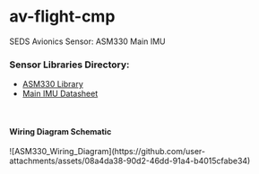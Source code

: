 # av-flight-cmp

SEDS Avionics Sensor: ASM330 Main IMU
<br/>

<h3>Sensor Libraries Directory:</h3>
<ul>
  <li><a href="https://github.com/stm32duino/ASM330LHH/tree/main" target="_blank">ASM330 Library</a></li>
  <li><a href="https://www.st.com/resource/en/datasheet/asm330lhh.pdf">Main IMU Datasheet</a></li>
 </ul>
<br/>

<h4>Wiring Diagram Schematic</h4>
![ASM330_Wiring_Diagram](https://github.com/user-attachments/assets/08a4da38-90d2-46dd-91a4-b4015cfabe34)
